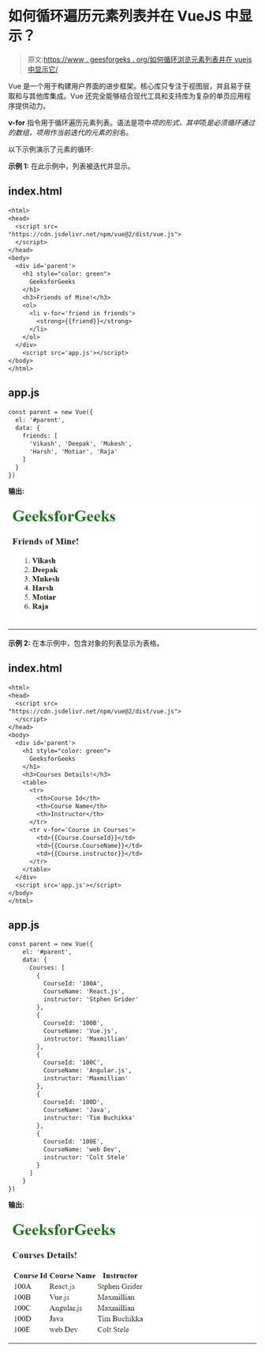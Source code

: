 # 如何循环遍历元素列表并在 VueJS 中显示？

> 原文:[https://www . geesforgeks . org/如何循环浏览元素列表并在 vuejs 中显示它/](https://www.geeksforgeeks.org/how-to-loop-through-a-list-of-elements-and-display-it-in-vuejs/)

Vue 是一个用于构建用户界面的进步框架。核心库只专注于视图层，并且易于获取和与其他库集成。Vue 还完全能够结合现代工具和支持库为复杂的单页应用程序提供动力。

**v-for** 指令用于循环遍历元素列表。语法是项中*项的形式，其中*项*是必须循环通过的数组，*项*用作当前迭代的元素的别名。*

以下示例演示了元素的循环:

**示例 1:** 在此示例中，列表被迭代并显示。

## index.html

```
<html>
<head>
  <script src=
"https://cdn.jsdelivr.net/npm/vue@2/dist/vue.js">
  </script>
</head>
<body>
  <div id='parent'>
    <h1 style="color: green">
      GeeksforGeeks
    </h1>
    <h3>Friends of Mine!</h3>
    <ol>
      <li v-for='friend in friends'>
        <strong>{{friend}}</strong>
      </li>
    </ol>
  </div>
    <script src='app.js'></script>
</body>
</html>
```

## app.js

```
const parent = new Vue({
  el: '#parent',
  data: {
    friends: [
      'Vikash', 'Deepak', 'Mukesh',
      'Harsh', 'Motiar', 'Raja'
    ]
  }
})
```

**输出:**

![](img/8d9227de64c8d119f5ffaffb6a9a5313.png)

**示例 2:** 在本示例中，包含对象的列表显示为表格。

## index.html

```
<html>
<head>
  <script src=
"https://cdn.jsdelivr.net/npm/vue@2/dist/vue.js">
  </script>
</head>
<body>
  <div id='parent'>
    <h1 style="color: green">
      GeeksforGeeks
    </h1>
    <h3>Courses Details!</h3>
    <table>
      <tr>
        <th>Course Id</th>
        <th>Course Name</th>
        <th>Instructor</th>
      </tr>
      <tr v-for='Course in Courses'>
        <td>{{Course.CourseId}}</td>
        <td>{{Course.CourseName}}</td>
        <td>{{Course.instructor}}</td>
      </tr>
    </table>
  </div>
  <script src='app.js'></script>
</body>
</html>
```

## app.js

```
const parent = new Vue({
    el: '#parent',
    data: {
      Courses: [
        {
          CourseId: '100A',
          CourseName: 'React.js',
          instructor: 'Stphen Grider'
        },
        {
          CourseId: '100B',
          CourseName: 'Vue.js',
          instructor: 'Maxmillian'
        },
        {
          CourseId: '100C',
          CourseName: 'Angular.js',
          instructor: 'Maxmillian'
        },
        {
          CourseId: '100D',
          CourseName: 'Java',
          instructor: 'Tim Buchikka'
        },
        {
          CourseId: '100E',
          CourseName: 'web Dev',
          instructor: 'Colt Stele'
        }
      ]
    }
})
```

**输出:**

![](img/fd89148d1e7b0469820a4374b3696189.png)